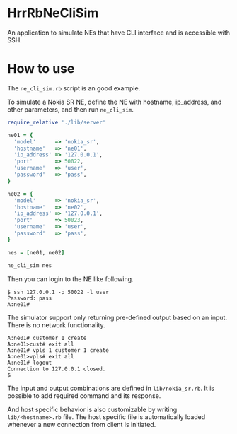 # HrrRbNeCliSim

An application to simulate NEs that have CLI interface and is accessible with SSH.

# How to use

The `ne_cli_sim.rb` script is an good example.

To simulate a Nokia SR NE, define the NE with hostname, ip_address, and other parameters, and then run `ne_cli_sim`.

```ruby
require_relative './lib/server'

ne01 = {
  'model'      => 'nokia_sr',
  'hostname'   => 'ne01',
  'ip_address' => '127.0.0.1',
  'port'       => 50022,
  'username'   => 'user',
  'password'   => 'pass',
}

ne02 = {
  'model'      => 'nokia_sr',
  'hostname'   => 'ne02',
  'ip_address' => '127.0.0.1',
  'port'       => 50023,
  'username'   => 'user',
  'password'   => 'pass',
}

nes = [ne01, ne02]

ne_cli_sim nes
```

Then you can login to the NE like following.

```
$ ssh 127.0.0.1 -p 50022 -l user
Password: pass
A:ne01#
```

The simulator support only returning pre-defined output based on an input. There is no network functionality.

```
A:ne01# customer 1 create
A:ne01>cust# exit all
A:ne01# vpls 1 customer 1 create
A:ne01>vpls# exit all
A:ne01# logout
Connection to 127.0.0.1 closed.
$
```

The input and output combinations are defined in `lib/nokia_sr.rb`. It is possible to add required command and its response.

And host specific behavior is also customizable by writing `lib/<hostname>.rb` file. The host specific file is automatically loaded whenever a new connection from client is initiated.
